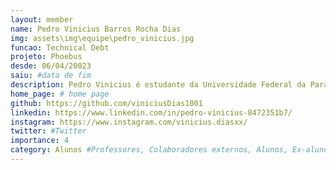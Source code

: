```yaml
---
layout: member
name: Pedro Vinicius Barros Rocha Dias
img: assets\img\equipe\pedro_vinicius.jpg
funcao: Technical Debt 
projeto: Phoebus 
desde: 06/04/20023
saiu: #data de fim
description: Pedro Vinicius é estudante da Universidade Federal da Paraíba, Atualmente faz parte da equipe Technical Debt, aonde desenvolve suas skills como FullStack, tem como objetivo uma carreira como developer. Entusiasta de jogos Digitais Souls Like, e apreciador de café com leite.
home_page: # home page
github: https://github.com/viniciusDias1001
linkedin: https://www.linkedin.com/in/pedro-vinicius-8472351b7/
instagram: https://www.instagram.com/vinicius.diasxx/
twitter: #Twitter
importance: 4
category: Alunos #Professores, Colaboradores externos, Alunos, Ex-alunos
---
```

